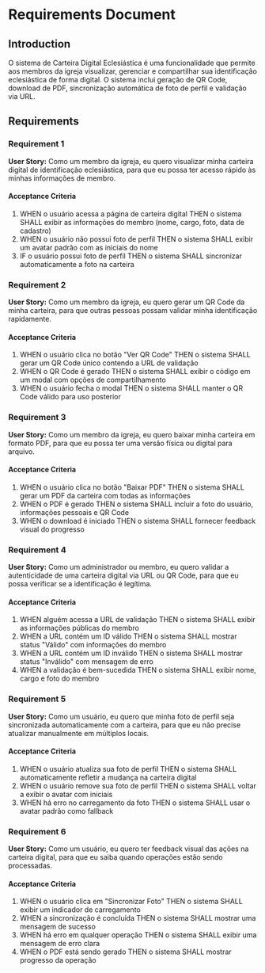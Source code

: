 # Requirements Document

## Introduction

O sistema de Carteira Digital Eclesiástica é uma funcionalidade que permite aos membros da igreja visualizar, gerenciar e compartilhar sua identificação eclesiástica de forma digital. O sistema inclui geração de QR Code, download de PDF, sincronização automática de foto de perfil e validação via URL.

## Requirements

### Requirement 1

**User Story:** Como um membro da igreja, eu quero visualizar minha carteira digital de identificação eclesiástica, para que eu possa ter acesso rápido às minhas informações de membro.

#### Acceptance Criteria

1. WHEN o usuário acessa a página de carteira digital THEN o sistema SHALL exibir as informações do membro (nome, cargo, foto, data de cadastro)
2. WHEN o usuário não possui foto de perfil THEN o sistema SHALL exibir um avatar padrão com as iniciais do nome
3. IF o usuário possui foto de perfil THEN o sistema SHALL sincronizar automaticamente a foto na carteira

### Requirement 2

**User Story:** Como um membro da igreja, eu quero gerar um QR Code da minha carteira, para que outras pessoas possam validar minha identificação rapidamente.

#### Acceptance Criteria

1. WHEN o usuário clica no botão "Ver QR Code" THEN o sistema SHALL gerar um QR Code único contendo a URL de validação
2. WHEN o QR Code é gerado THEN o sistema SHALL exibir o código em um modal com opções de compartilhamento
3. WHEN o usuário fecha o modal THEN o sistema SHALL manter o QR Code válido para uso posterior

### Requirement 3

**User Story:** Como um membro da igreja, eu quero baixar minha carteira em formato PDF, para que eu possa ter uma versão física ou digital para arquivo.

#### Acceptance Criteria

1. WHEN o usuário clica no botão "Baixar PDF" THEN o sistema SHALL gerar um PDF da carteira com todas as informações
2. WHEN o PDF é gerado THEN o sistema SHALL incluir a foto do usuário, informações pessoais e QR Code
3. WHEN o download é iniciado THEN o sistema SHALL fornecer feedback visual do progresso

### Requirement 4

**User Story:** Como um administrador ou membro, eu quero validar a autenticidade de uma carteira digital via URL ou QR Code, para que eu possa verificar se a identificação é legítima.

#### Acceptance Criteria

1. WHEN alguém acessa a URL de validação THEN o sistema SHALL exibir as informações públicas do membro
2. WHEN a URL contém um ID válido THEN o sistema SHALL mostrar status "Válido" com informações do membro
3. WHEN a URL contém um ID inválido THEN o sistema SHALL mostrar status "Inválido" com mensagem de erro
4. WHEN a validação é bem-sucedida THEN o sistema SHALL exibir nome, cargo e foto do membro

### Requirement 5

**User Story:** Como um usuário, eu quero que minha foto de perfil seja sincronizada automaticamente com a carteira, para que eu não precise atualizar manualmente em múltiplos locais.

#### Acceptance Criteria

1. WHEN o usuário atualiza sua foto de perfil THEN o sistema SHALL automaticamente refletir a mudança na carteira digital
2. WHEN o usuário remove sua foto de perfil THEN o sistema SHALL voltar a exibir o avatar com iniciais
3. WHEN há erro no carregamento da foto THEN o sistema SHALL usar o avatar padrão como fallback

### Requirement 6

**User Story:** Como um usuário, eu quero ter feedback visual das ações na carteira digital, para que eu saiba quando operações estão sendo processadas.

#### Acceptance Criteria

1. WHEN o usuário clica em "Sincronizar Foto" THEN o sistema SHALL exibir um indicador de carregamento
2. WHEN a sincronização é concluída THEN o sistema SHALL mostrar uma mensagem de sucesso
3. WHEN há erro em qualquer operação THEN o sistema SHALL exibir uma mensagem de erro clara
4. WHEN o PDF está sendo gerado THEN o sistema SHALL mostrar progresso da operação